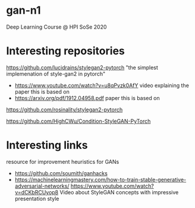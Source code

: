 # gan-n1
Deep Learning Course @ HPI SoSe 2020



# Interesting repositories
https://github.com/lucidrains/stylegan2-pytorch "the simplest implemenation of style-gan2 in pytorch"
- https://www.youtube.com/watch?v=u8qPvzk0AfY video explaining the paper this is based on
- https://arxiv.org/pdf/1912.04958.pdf paper this is based on

https://github.com/rosinality/stylegan2-pytorch

https://github.com/HighCWu/Condition-StyleGAN-PyTorch

# Interesting links
resource for improvement heuristics for GANs
 - https://github.com/soumith/ganhacks
 - https://machinelearningmastery.com/how-to-train-stable-generative-adversarial-networks/
https://www.youtube.com/watch?v=dCKbRCUyop8 Video about StyleGAN concepts with impressive presentation style
